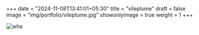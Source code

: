 +++
date = "2024-11-08T13:41:01+05:30"
title = "vileplume"
draft = false
image = "img/portfolio/vileplume.jpg"
showonlyimage = true
weight = 1
+++

![wha](/img/portfolio/vileplume.jpg)

